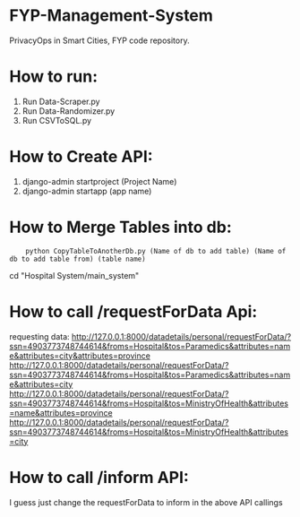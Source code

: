 # FYP-Management-System

PrivacyOps in Smart Cities, FYP code repository.

# How to run:

1. Run Data-Scraper.py
2. Run Data-Randomizer.py
3. Run CSVToSQL.py

# How to Create API:

1. django-admin startproject (Project Name)
2. django-admin startapp (app name)

# How to Merge Tables into db:
```
    python CopyTableToAnotherDb.py (Name of db to add table) (Name of db to add table from) (table name)
```


cd "Hospital System/main_system"


# How to call /requestForData Api:
requesting data:
http://127.0.0.1:8000/datadetails/personal/requestForData/?ssn=4903773748744614&froms=Hospital&tos=Paramedics&attributes=name&attributes=city&attributes=province
http://127.0.0.1:8000/datadetails/personal/requestForData/?ssn=4903773748744614&froms=Hospital&tos=Paramedics&attributes=name&attributes=city
http://127.0.0.1:8000/datadetails/personal/requestForData/?ssn=4903773748744614&froms=Hospital&tos=MinistryOfHealth&attributes=name&attributes=province
http://127.0.0.1:8000/datadetails/personal/requestForData/?ssn=4903773748744614&froms=Hospital&tos=MinistryOfHealth&attributes=city

# How to call /inform API:
I guess just change the requestForData to inform in the above API callings
